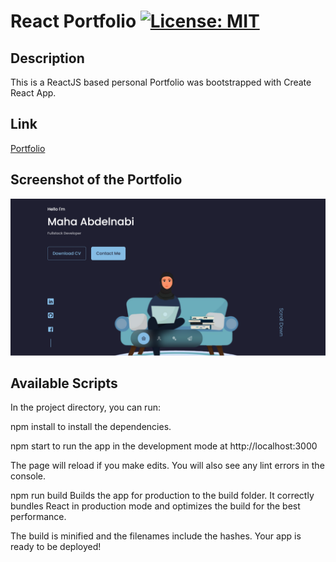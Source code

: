 # React Portfolio [![License: MIT](https://img.shields.io/badge/License-MIT-yellow.svg)](https://opensource.org/licenses/MIT)

 ## Description
 This is a ReactJS based personal Portfolio was bootstrapped with Create React App.
## Link

[Portfolio](https://maha-abdelnabi.github.io/React-Portfolio/)
 ## Screenshot of the Portfolio
 ![](./src/assets/ss.PNG)

 ## Available Scripts
 In the project directory, you can run:

npm install
to install the dependencies.

npm start
to run the app in the development mode at http://localhost:3000

The page will reload if you make edits.
You will also see any lint errors in the console.

npm run build
Builds the app for production to the build folder.
It correctly bundles React in production mode and optimizes the build for the best performance.

The build is minified and the filenames include the hashes.
Your app is ready to be deployed!
